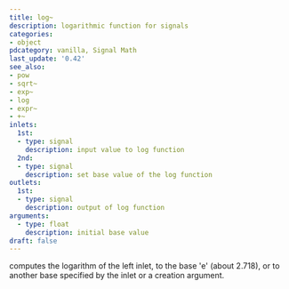 ```yaml
---
title: log~
description: logarithmic function for signals
categories:
- object
pdcategory: vanilla, Signal Math
last_update: '0.42'
see_also:
- pow
- sqrt~
- exp~
- log
- expr~
- +~
inlets:
  1st:
  - type: signal
    description: input value to log function
  2nd:
  - type: signal
    description: set base value of the log function
outlets:
  1st:
  - type: signal
    description: output of log function
arguments:
  - type: float 
    description: initial base value
draft: false
---
```

computes the logarithm of the left inlet, to the base 'e' (about 2.718), or to another base specified by the inlet or a creation argument.
